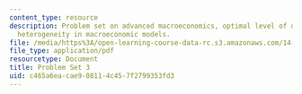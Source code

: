 ```yaml
---
content_type: resource
description: Problem set on advanced macroeconomics, optimal level of dept, and agent
  heterogeneity in macroeconomic models.
file: /media/https%3A/open-learning-course-data-rc.s3.amazonaws.com/14-461-advanced-macroeconomics-i-fall-2012/c465a6eacae908114c457f2799353fd3_MIT14_461F12_pset3.pdf
file_type: application/pdf
resourcetype: Document
title: Problem Set 3
uid: c465a6ea-cae9-0811-4c45-7f2799353fd3
---
```

